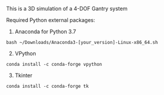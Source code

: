 This is a 3D simulation of a 4-DOF Gantry system

Required Python external packages:

1. Anaconda for Python 3.7

```console
bash ~/Downloads/Anaconda3-[your_version]-Linux-x86_64.sh
```

2. VPython

```console
conda install -c conda-forge vpython
```

3. Tkinter

```console
conda install -c conda-forge tk
```
